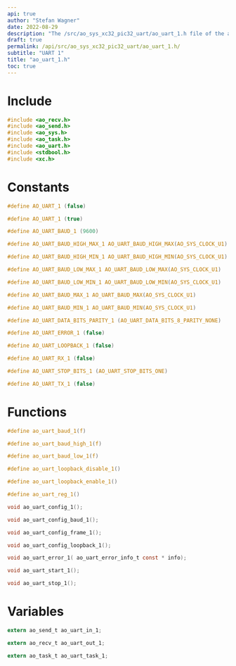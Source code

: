 ```yaml
---
api: true
author: "Stefan Wagner"
date: 2022-08-29
description: "The /src/ao_sys_xc32_pic32_uart/ao_uart_1.h file of the ao real-time operating system."
draft: true
permalink: /api/src/ao_sys_xc32_pic32_uart/ao_uart_1.h/
subtitle: "UART 1"
title: "ao_uart_1.h"
toc: true
---
```


# Include

```c
#include <ao_recv.h>
#include <ao_send.h>
#include <ao_sys.h>
#include <ao_task.h>
#include <ao_uart.h>
#include <stdbool.h>
#include <xc.h>
```

# Constants

```c
#define AO_UART_1 (false)
```

```c
#define AO_UART_1 (true)
```

```c
#define AO_UART_BAUD_1 (9600)
```

```c
#define AO_UART_BAUD_HIGH_MAX_1 AO_UART_BAUD_HIGH_MAX(AO_SYS_CLOCK_U1)
```

```c
#define AO_UART_BAUD_HIGH_MIN_1 AO_UART_BAUD_HIGH_MIN(AO_SYS_CLOCK_U1)
```

```c
#define AO_UART_BAUD_LOW_MAX_1 AO_UART_BAUD_LOW_MAX(AO_SYS_CLOCK_U1)
```

```c
#define AO_UART_BAUD_LOW_MIN_1 AO_UART_BAUD_LOW_MIN(AO_SYS_CLOCK_U1)
```

```c
#define AO_UART_BAUD_MAX_1 AO_UART_BAUD_MAX(AO_SYS_CLOCK_U1)
```

```c
#define AO_UART_BAUD_MIN_1 AO_UART_BAUD_MIN(AO_SYS_CLOCK_U1)
```

```c
#define AO_UART_DATA_BITS_PARITY_1 (AO_UART_DATA_BITS_8_PARITY_NONE)
```

```c
#define AO_UART_ERROR_1 (false)
```

```c
#define AO_UART_LOOPBACK_1 (false)
```

```c
#define AO_UART_RX_1 (false)
```

```c
#define AO_UART_STOP_BITS_1 (AO_UART_STOP_BITS_ONE)
```

```c
#define AO_UART_TX_1 (false)
```

# Functions

```c
#define ao_uart_baud_1(f)
```

```c
#define ao_uart_baud_high_1(f)
```

```c
#define ao_uart_baud_low_1(f)
```

```c
#define ao_uart_loopback_disable_1()
```

```c
#define ao_uart_loopback_enable_1()
```

```c
#define ao_uart_reg_1()
```

```c
void ao_uart_config_1();
```

```c
void ao_uart_config_baud_1();
```

```c
void ao_uart_config_frame_1();
```

```c
void ao_uart_config_loopback_1();
```

```c
void ao_uart_error_1( ao_uart_error_info_t const * info);
```

```c
void ao_uart_start_1();
```

```c
void ao_uart_stop_1();
```

# Variables

```c
extern ao_send_t ao_uart_in_1;
```

```c
extern ao_recv_t ao_uart_out_1;
```

```c
extern ao_task_t ao_uart_task_1;
```
